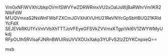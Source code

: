 Vm0xNFlWVXhUbkpOVm1SWVYwZDRWRmxVU2xOalJsWjBaRWhrVm1KR2NIbFdW
M1JQVmxaS2NsWnFWbFZXCmJGVXhXVlJHU21ReVNYcGpSbHBUQ21KRldYcFdX
SEJEVkRKU1YxVnVVbXhTTTJoVFEyeGFSVkZVVmxKTgpiVkl6V1ZWYWMyUkdj
RFpOUlhSRVlsaFJNRnBWUlRsUVVXOUxXakp3YUFvS2IzZDYKCnpxeQ==

mxb